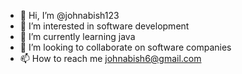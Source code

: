 - 👋 Hi, I’m @johnabish123
- 👀 I’m interested in software development
- 🌱 I’m currently learning java
- 💞️ I’m looking to collaborate on software companies
- 📫 How to reach me johnabish6@gmail.com

<!---
johnabish123/johnabish123 is a ✨ special ✨ repository because its `README.md` (this file) appears on your GitHub profile.
You can click the Preview link to take a look at your changes.
--->
